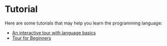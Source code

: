 # Tutorial

Here are some tutorials that may help you learn the programming language:

- [An interactive tour with language basics](https://tour.moonbitlang.com)
- [Tour for Beginners](tour.md)
